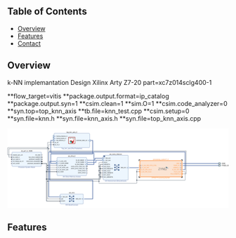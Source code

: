 ## Table of Contents
- [Overview](#overview)
- [Features](#Features)
- [Contact](#contact)


## Overview

k-NN implemantation Design
Xilinx Arty Z7-20
part=xc7z014sclg400-1

**flow_target=vitis
**package.output.format=ip_catalog
**package.output.syn=1
**csim.clean=1
**sim.O=1
**csim.code_analyzer=0
**syn.top=top_knn_axis
**tb.file=knn_test.cpp
**csim.setup=0
**syn.file=knn.h
**syn.file=knn_axis.h
**syn.file=top_knn_axis.cpp

![KNN FPGA Block Design](KNN_BLOCK_DESIGN.PNG)

## Features

